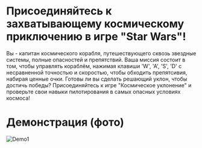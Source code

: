 # Присоединяйтесь к захватывающему космическому приключению в игре "Star Wars"! 
Вы - капитан космического корабля, путешествующего сквозь звездные системы, полные опасностей и препятствий. Ваша миссия состоит в том, чтобы управлять кораблём, нажимая клавиши 'W', 'A', 'S', 'D' с несравненной точностью и скоростью, чтобы обходить препятсивия, набирая ценные очки.
Готовы ли вы сделать решающий уклон, чтобы достичь победы? Присоединяйтесь к игре "Космическое уклонение" и проверьте свои навыки пилотирования в самых опасных условиях космоса!

# Демонстрация (фото)
![Demo1](https://github.com/jswmpls/SUAI_StarWars/assets/162914714/ee565be1-0e1d-46f6-bd10-0b43fe74236a)

